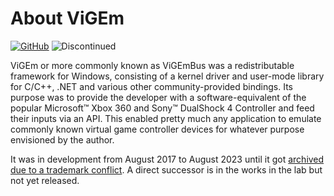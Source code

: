 # About ViGEm

[![GitHub](https://img.shields.io/badge/GitHub-yellowgreen?logo=github)](https://github.com/nefarius/ViGEmBus) ![Discontinued](https://img.shields.io/badge/Project%20discontinued-critical)

ViGEm or more commonly known as ViGEmBus was a redistributable framework for Windows, consisting of a kernel driver and user-mode library for C/C++, .NET and various other community-provided bindings. Its purpose was to provide the developer with a software-equivalent of the popular Microsoft™ Xbox 360 and Sony™ DualShock 4 Controller and feed their inputs via an API. This enabled pretty much any application to emulate commonly known virtual game controller devices for whatever purpose envisioned by the author.

It was in development from August 2017 to August 2023 until it got [archived due to a trademark conflict](End-of-Life.md). A direct successor is in the works in the lab but not yet released.
